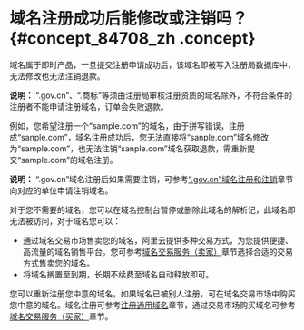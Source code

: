 # 域名注册成功后能修改或注销吗？ {#concept_84708_zh .concept}

域名属于即时产品，一旦提交注册申请成功后，该域名即被写入注册局数据库中，无法修改也无法注销退款。

**说明：** “.gov.cn”、“.商标”等须由注册局审核注册资质的域名除外，不符合条件的注册者不能申请注册域名，订单会失败退款。

例如，您希望注册一个“sample.com”的域名，由于拼写错误，注册成“sanple.com”，域名注册成功后，您无法直接将“sanple.com”域名修改为“sample.com”，也无法注销“sanple.com”域名获取退款，需重新提交“sample.com”的域名注册。

**说明：** “.gov.cn”域名注册后如果需要注销，可参考[“.gov.cn”域名注册和注销](../../../../cn.zh-CN/域名注册/“.gov.cn”域名注册和注销.md#)章节向对应的单位申请注销域名。

对于您不需要的域名，您可以在域名控制台暂停或删除此域名的解析记，此域名即无法被访问，对于域名您可以：

-   通过域名交易市场售卖您的域名，阿里云提供多种交易方式，为您提供便捷、高流量的域名销售平台。您可参考[域名交易服务（卖家）](../../../../cn.zh-CN/域名交易/什么是域名交易.md#section_ohv_2qj_kgb)章节选择合适的交易方式售卖您的域名。
-   将域名搁置至到期，长期不续费至域名自动释放即可。

您可以重新注册您中意的域名，如果域名已被别人注册，可在域名交易市场中购买您中意的域名。域名注册可参考[注册通用域名](../../../../cn.zh-CN/域名注册/注册通用域名.md#)章节，通过交易市场购买域名可参考[域名交易服务（买家）](../../../../cn.zh-CN/域名交易/什么是域名交易.md#section_osf_lxh_b2b)章节。

